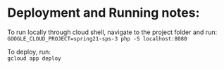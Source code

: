 <h1>Deployment and Running notes:</h1>
<p>To run locally through cloud shell, navigate to the project folder and run: <br> <code>GOOGLE_CLOUD_PROJECT=spring21-sps-3 php -S localhost:8080</code></p>
<p>To deploy, run: <br> <code>gcloud app deploy</code></p>
